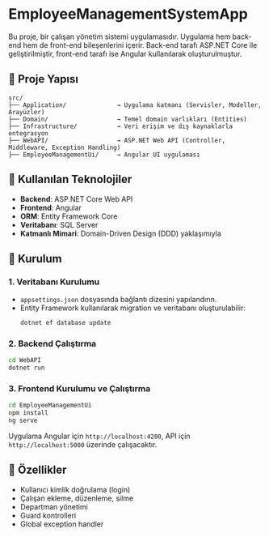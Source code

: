 # EmployeeManagementSystemApp

Bu proje, bir çalışan yönetim sistemi uygulamasıdır. Uygulama hem back-end hem de front-end bileşenlerini içerir. Back-end tarafı ASP.NET Core ile geliştirilmiştir, front-end tarafı ise Angular kullanılarak oluşturulmuştur.

## 📁 Proje Yapısı

```
src/
├── Application/              → Uygulama katmanı (Servisler, Modeller, Arayüzler)
├── Domain/                   → Temel domain varlıkları (Entities)
├── Infrastructure/           → Veri erişim ve dış kaynaklarla entegrasyon
├── WebAPI/                   → ASP.NET Web API (Controller, Middleware, Exception Handling)
├── EmployeeManagementUi/     → Angular UI uygulaması
```

## 🔧 Kullanılan Teknolojiler

- **Backend**: ASP.NET Core Web API
- **Frontend**: Angular
- **ORM**: Entity Framework Core
- **Veritabanı**: SQL Server
- **Katmanlı Mimari**: Domain-Driven Design (DDD) yaklaşımıyla

## 🚀 Kurulum

### 1. Veritabanı Kurulumu
- `appsettings.json` dosyasında bağlantı dizesini yapılandırın.
- Entity Framework kullanılarak migration ve veritabanı oluşturulabilir:
  ```bash
  dotnet ef database update
  ```

### 2. Backend Çalıştırma
```bash
cd WebAPI
dotnet run
```

### 3. Frontend Kurulumu ve Çalıştırma
```bash
cd EmployeeManagementUi
npm install
ng serve
```

Uygulama Angular için `http://localhost:4200`, API için `http://localhost:5000` üzerinde çalışacaktır.

## 👥 Özellikler

- Kullanıcı kimlik doğrulama (login)
- Çalışan ekleme, düzenleme, silme
- Departman yönetimi
- Guard kontrolleri
- Global exception handler
